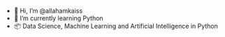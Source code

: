 - 👋 Hi, I’m @allahamkaiss
- 🐍 I’m currently learning Python
- 📦 Data Science, Machine Learning and Artificial Intelligence in Python

<!---
allahamkaiss/allahamkaiss is a ✨ special ✨ repository because its `README.md` (this file) appears on your GitHub profile.
You can click the Preview link to take a look at your changes.
--->
